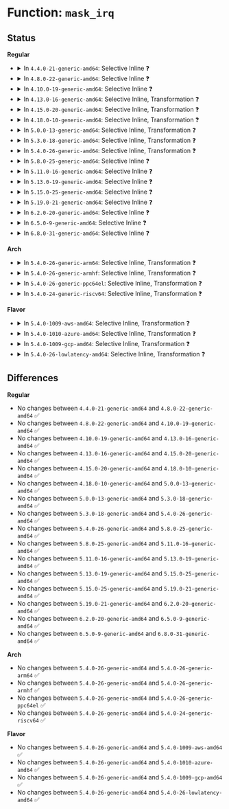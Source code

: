 # Function: <code>mask_irq</code>

## Status
<b>Regular</b>
<ul>
<li>
<details>
<summary>In <code>4.4.0-21-generic-amd64</code>: Selective Inline ❓</summary>

```c
void mask_irq(struct irq_desc * desc)
```

```json
{
  "name": "mask_irq",
  "collision_type": "Unique Global",
  "inline_type": "Selective",
  "funcs": [
    {
      "addr": 18446744071579753601,
      "name": "mask_irq",
      "external": true,
      "loc": "kernel/irq/chip.c:293",
      "file": "kernel/irq/chip.c",
      "inline": "not declared, inlined",
      "caller_inline": [
        "kernel/irq/chip.c:handle_fasteoi_irq",
        "kernel/irq/chip.c:handle_fasteoi_irq",
        "kernel/irq/chip.c:handle_edge_irq",
        "kernel/irq/chip.c:irq_disable"
      ],
      "caller_func": [
        "kernel/irq/manage.c:__irq_set_trigger",
        "kernel/irq/pm.c:suspend_device_irqs"
      ]
    }
  ],
  "symbols": [
    {
      "addr": 18446744071579755328,
      "name": "mask_irq",
      "section": ".text",
      "bind": "STB_GLOBAL",
      "size": 46
    }
  ]
}
```
</details>
</li>
<li>
<details>
<summary>In <code>4.8.0-22-generic-amd64</code>: Selective Inline ❓</summary>

```c
void mask_irq(struct irq_desc * desc)
```

```json
{
  "name": "mask_irq",
  "collision_type": "Unique Global",
  "inline_type": "Selective",
  "funcs": [
    {
      "addr": 18446744071579777310,
      "name": "mask_irq",
      "external": true,
      "loc": "kernel/irq/chip.c:293",
      "file": "kernel/irq/chip.c",
      "inline": "not declared, inlined",
      "caller_inline": [
        "kernel/irq/chip.c:handle_edge_irq",
        "kernel/irq/chip.c:handle_fasteoi_irq",
        "kernel/irq/chip.c:handle_fasteoi_irq",
        "kernel/irq/chip.c:irq_disable"
      ],
      "caller_func": [
        "kernel/irq/manage.c:__irq_set_trigger",
        "kernel/irq/pm.c:suspend_device_irqs"
      ]
    }
  ],
  "symbols": [
    {
      "addr": 18446744071579778192,
      "name": "mask_irq",
      "section": ".text",
      "bind": "STB_GLOBAL",
      "size": 46
    }
  ]
}
```
</details>
</li>
<li>
<details>
<summary>In <code>4.10.0-19-generic-amd64</code>: Selective Inline ❓</summary>

```c
void mask_irq(struct irq_desc * desc)
```

```json
{
  "name": "mask_irq",
  "collision_type": "Unique Global",
  "inline_type": "Selective",
  "funcs": [
    {
      "addr": 18446744071579804031,
      "name": "mask_irq",
      "external": true,
      "loc": "kernel/irq/chip.c:292",
      "file": "kernel/irq/chip.c",
      "inline": "not declared, inlined",
      "caller_inline": [
        "kernel/irq/chip.c:handle_edge_irq",
        "kernel/irq/chip.c:handle_fasteoi_irq",
        "kernel/irq/chip.c:handle_fasteoi_irq",
        "kernel/irq/chip.c:irq_disable"
      ],
      "caller_func": [
        "kernel/irq/manage.c:__irq_set_trigger",
        "kernel/irq/pm.c:suspend_device_irqs"
      ]
    }
  ],
  "symbols": [
    {
      "addr": 18446744071579805632,
      "name": "mask_irq",
      "section": ".text",
      "bind": "STB_GLOBAL",
      "size": 46
    }
  ]
}
```
</details>
</li>
<li>
<details>
<summary>In <code>4.13.0-16-generic-amd64</code>: Selective Inline, Transformation ❓</summary>

```c
void mask_irq(struct irq_desc * desc)
```

```json
{
  "name": "mask_irq",
  "collision_type": "Unique Global",
  "inline_type": "Selective",
  "funcs": [
    {
      "addr": 18446744071579802719,
      "name": "mask_irq",
      "external": true,
      "loc": "kernel/irq/chip.c:391",
      "file": "kernel/irq/chip.c",
      "inline": "not declared, inlined",
      "caller_inline": [
        "kernel/irq/chip.c:__irq_do_set_handler",
        "kernel/irq/chip.c:handle_edge_irq",
        "kernel/irq/chip.c:handle_edge_irq",
        "kernel/irq/chip.c:handle_edge_irq",
        "kernel/irq/chip.c:handle_fasteoi_irq",
        "kernel/irq/chip.c:handle_fasteoi_irq",
        "kernel/irq/chip.c:handle_level_irq"
      ],
      "caller_func": [
        "kernel/irq/manage.c:__irq_set_trigger",
        "kernel/irq/chip.c:__irq_do_set_handler",
        "kernel/irq/chip.c:handle_edge_irq",
        "kernel/irq/chip.c:handle_edge_irq",
        "kernel/irq/chip.c:handle_edge_irq",
        "kernel/irq/chip.c:handle_fasteoi_irq",
        "kernel/irq/chip.c:handle_fasteoi_irq",
        "kernel/irq/chip.c:handle_level_irq",
        "kernel/irq/pm.c:suspend_device_irqs"
      ]
    }
  ],
  "symbols": [
    {
      "addr": 18446744071579800304,
      "name": "mask_irq.part.30",
      "section": ".text",
      "bind": "STB_LOCAL",
      "size": 47
    },
    {
      "addr": 18446744071579803312,
      "name": "mask_irq",
      "section": ".text",
      "bind": "STB_GLOBAL",
      "size": 31
    }
  ]
}
```
</details>
</li>
<li>
<details>
<summary>In <code>4.15.0-20-generic-amd64</code>: Selective Inline, Transformation ❓</summary>

```c
void mask_irq(struct irq_desc * desc)
```

```json
{
  "name": "mask_irq",
  "collision_type": "Unique Global",
  "inline_type": "Selective",
  "funcs": [
    {
      "addr": 18446744071579836845,
      "name": "mask_irq",
      "external": true,
      "loc": "kernel/irq/chip.c:414",
      "file": "kernel/irq/chip.c",
      "inline": "not declared, inlined",
      "caller_inline": [
        "kernel/irq/chip.c:__irq_do_set_handler",
        "kernel/irq/chip.c:handle_edge_irq",
        "kernel/irq/chip.c:handle_edge_irq",
        "kernel/irq/chip.c:handle_edge_irq",
        "kernel/irq/chip.c:handle_fasteoi_irq",
        "kernel/irq/chip.c:handle_fasteoi_irq",
        "kernel/irq/chip.c:handle_level_irq"
      ],
      "caller_func": [
        "kernel/irq/manage.c:__irq_set_trigger",
        "kernel/irq/chip.c:__irq_do_set_handler",
        "kernel/irq/chip.c:handle_edge_irq",
        "kernel/irq/chip.c:handle_edge_irq",
        "kernel/irq/chip.c:handle_edge_irq",
        "kernel/irq/chip.c:handle_fasteoi_irq",
        "kernel/irq/chip.c:handle_fasteoi_irq",
        "kernel/irq/chip.c:handle_level_irq",
        "kernel/irq/pm.c:suspend_device_irqs"
      ]
    }
  ],
  "symbols": [
    {
      "addr": 18446744071579834192,
      "name": "mask_irq.part.31",
      "section": ".text",
      "bind": "STB_LOCAL",
      "size": 50
    },
    {
      "addr": 18446744071579837440,
      "name": "mask_irq",
      "section": ".text",
      "bind": "STB_GLOBAL",
      "size": 31
    }
  ]
}
```
</details>
</li>
<li>
<details>
<summary>In <code>4.18.0-10-generic-amd64</code>: Selective Inline, Transformation ❓</summary>

```c
void mask_irq(struct irq_desc * desc)
```

```json
{
  "name": "mask_irq",
  "collision_type": "Unique Global",
  "inline_type": "Selective",
  "funcs": [
    {
      "addr": 18446744071579870705,
      "name": "mask_irq",
      "external": true,
      "loc": "kernel/irq/chip.c:412",
      "file": "kernel/irq/chip.c",
      "inline": "not declared, inlined",
      "caller_inline": [
        "kernel/irq/chip.c:__irq_do_set_handler",
        "kernel/irq/chip.c:handle_edge_irq",
        "kernel/irq/chip.c:handle_edge_irq",
        "kernel/irq/chip.c:handle_edge_irq",
        "kernel/irq/chip.c:handle_fasteoi_irq",
        "kernel/irq/chip.c:handle_fasteoi_irq",
        "kernel/irq/chip.c:handle_level_irq"
      ],
      "caller_func": [
        "kernel/irq/manage.c:__irq_set_trigger",
        "kernel/irq/chip.c:__irq_do_set_handler",
        "kernel/irq/chip.c:handle_edge_irq",
        "kernel/irq/chip.c:handle_edge_irq",
        "kernel/irq/chip.c:handle_edge_irq",
        "kernel/irq/chip.c:handle_fasteoi_irq",
        "kernel/irq/chip.c:handle_fasteoi_irq",
        "kernel/irq/chip.c:handle_level_irq",
        "kernel/irq/pm.c:suspend_device_irqs"
      ]
    }
  ],
  "symbols": [
    {
      "addr": 18446744071579867712,
      "name": "mask_irq.part.32",
      "section": ".text",
      "bind": "STB_LOCAL",
      "size": 49
    },
    {
      "addr": 18446744071579871312,
      "name": "mask_irq",
      "section": ".text",
      "bind": "STB_GLOBAL",
      "size": 30
    }
  ]
}
```
</details>
</li>
<li>
<details>
<summary>In <code>5.0.0-13-generic-amd64</code>: Selective Inline, Transformation ❓</summary>

```c
void mask_irq(struct irq_desc * desc)
```

```json
{
  "name": "mask_irq",
  "collision_type": "Unique Global",
  "inline_type": "Selective",
  "funcs": [
    {
      "addr": 18446744071579917745,
      "name": "mask_irq",
      "external": true,
      "loc": "kernel/irq/chip.c:412",
      "file": "kernel/irq/chip.c",
      "inline": "not declared, inlined",
      "caller_inline": [
        "kernel/irq/chip.c:__irq_do_set_handler",
        "kernel/irq/chip.c:handle_edge_irq",
        "kernel/irq/chip.c:handle_edge_irq",
        "kernel/irq/chip.c:handle_edge_irq",
        "kernel/irq/chip.c:handle_fasteoi_irq",
        "kernel/irq/chip.c:handle_fasteoi_irq",
        "kernel/irq/chip.c:handle_level_irq"
      ],
      "caller_func": [
        "kernel/irq/manage.c:__irq_set_trigger",
        "kernel/irq/chip.c:__irq_do_set_handler",
        "kernel/irq/chip.c:handle_edge_irq",
        "kernel/irq/chip.c:handle_edge_irq",
        "kernel/irq/chip.c:handle_edge_irq",
        "kernel/irq/chip.c:handle_fasteoi_irq",
        "kernel/irq/chip.c:handle_fasteoi_irq",
        "kernel/irq/chip.c:handle_level_irq",
        "kernel/irq/pm.c:suspend_device_irqs"
      ]
    }
  ],
  "symbols": [
    {
      "addr": 18446744071579914752,
      "name": "mask_irq.part.34",
      "section": ".text",
      "bind": "STB_LOCAL",
      "size": 49
    },
    {
      "addr": 18446744071579918352,
      "name": "mask_irq",
      "section": ".text",
      "bind": "STB_GLOBAL",
      "size": 30
    }
  ]
}
```
</details>
</li>
<li>
<details>
<summary>In <code>5.3.0-18-generic-amd64</code>: Selective Inline, Transformation ❓</summary>

```c
void mask_irq(struct irq_desc * desc)
```

```json
{
  "name": "mask_irq",
  "collision_type": "Unique Global",
  "inline_type": "Selective",
  "funcs": [
    {
      "addr": 18446744071579955796,
      "name": "mask_irq",
      "external": true,
      "loc": "kernel/irq/chip.c:418",
      "file": "kernel/irq/chip.c",
      "inline": "not declared, inlined",
      "caller_inline": [
        "kernel/irq/chip.c:__irq_do_set_handler",
        "kernel/irq/chip.c:handle_edge_irq",
        "kernel/irq/chip.c:handle_edge_irq",
        "kernel/irq/chip.c:handle_edge_irq",
        "kernel/irq/chip.c:handle_fasteoi_irq",
        "kernel/irq/chip.c:handle_fasteoi_irq",
        "kernel/irq/chip.c:handle_level_irq"
      ],
      "caller_func": [
        "kernel/irq/manage.c:__irq_set_trigger",
        "kernel/irq/chip.c:__irq_do_set_handler",
        "kernel/irq/chip.c:handle_edge_irq",
        "kernel/irq/chip.c:handle_edge_irq",
        "kernel/irq/chip.c:handle_edge_irq",
        "kernel/irq/chip.c:handle_fasteoi_irq",
        "kernel/irq/chip.c:handle_fasteoi_irq",
        "kernel/irq/chip.c:handle_level_irq",
        "kernel/irq/pm.c:suspend_device_irqs"
      ]
    }
  ],
  "symbols": [
    {
      "addr": 18446744071579952352,
      "name": "mask_irq.part.0",
      "section": ".text",
      "bind": "STB_LOCAL",
      "size": 49
    },
    {
      "addr": 18446744071579956400,
      "name": "mask_irq",
      "section": ".text",
      "bind": "STB_GLOBAL",
      "size": 30
    }
  ]
}
```
</details>
</li>
<li>
<details>
<summary>In <code>5.4.0-26-generic-amd64</code>: Selective Inline, Transformation ❓</summary>

```c
void mask_irq(struct irq_desc * desc)
```

```json
{
  "name": "mask_irq",
  "collision_type": "Unique Global",
  "inline_type": "Selective",
  "funcs": [
    {
      "addr": 18446744071580005668,
      "name": "mask_irq",
      "external": true,
      "loc": "kernel/irq/chip.c:418",
      "file": "kernel/irq/chip.c",
      "inline": "not declared, inlined",
      "caller_inline": [
        "kernel/irq/chip.c:__irq_do_set_handler",
        "kernel/irq/chip.c:handle_edge_irq",
        "kernel/irq/chip.c:handle_edge_irq",
        "kernel/irq/chip.c:handle_edge_irq",
        "kernel/irq/chip.c:handle_fasteoi_irq",
        "kernel/irq/chip.c:handle_fasteoi_irq",
        "kernel/irq/chip.c:handle_level_irq"
      ],
      "caller_func": [
        "kernel/irq/manage.c:__irq_set_trigger",
        "kernel/irq/chip.c:__irq_do_set_handler",
        "kernel/irq/chip.c:handle_edge_irq",
        "kernel/irq/chip.c:handle_edge_irq",
        "kernel/irq/chip.c:handle_edge_irq",
        "kernel/irq/chip.c:handle_fasteoi_irq",
        "kernel/irq/chip.c:handle_fasteoi_irq",
        "kernel/irq/chip.c:handle_level_irq",
        "kernel/irq/pm.c:suspend_device_irqs"
      ]
    }
  ],
  "symbols": [
    {
      "addr": 18446744071580002208,
      "name": "mask_irq.part.0",
      "section": ".text",
      "bind": "STB_LOCAL",
      "size": 49
    },
    {
      "addr": 18446744071580006256,
      "name": "mask_irq",
      "section": ".text",
      "bind": "STB_GLOBAL",
      "size": 30
    }
  ]
}
```
</details>
</li>
<li>
<details>
<summary>In <code>5.8.0-25-generic-amd64</code>: Selective Inline ❓</summary>

```c
void mask_irq(struct irq_desc * desc)
```

```json
{
  "name": "mask_irq",
  "collision_type": "Unique Global",
  "inline_type": "Selective",
  "funcs": [
    {
      "addr": 18446744071580055236,
      "name": "mask_irq",
      "external": true,
      "loc": "kernel/irq/chip.c:418",
      "file": "kernel/irq/chip.c",
      "inline": "not declared, inlined",
      "caller_inline": [
        "kernel/irq/chip.c:__irq_do_set_handler",
        "kernel/irq/chip.c:__irq_do_set_handler",
        "kernel/irq/chip.c:handle_edge_irq",
        "kernel/irq/chip.c:handle_edge_irq",
        "kernel/irq/chip.c:handle_edge_irq",
        "kernel/irq/chip.c:handle_edge_irq",
        "kernel/irq/chip.c:handle_edge_irq",
        "kernel/irq/chip.c:handle_edge_irq",
        "kernel/irq/chip.c:handle_fasteoi_irq",
        "kernel/irq/chip.c:handle_fasteoi_irq",
        "kernel/irq/chip.c:handle_fasteoi_irq",
        "kernel/irq/chip.c:handle_fasteoi_irq",
        "kernel/irq/chip.c:handle_level_irq",
        "kernel/irq/chip.c:handle_level_irq",
        "kernel/irq/chip.c:irq_disable",
        "kernel/irq/chip.c:irq_disable",
        "kernel/irq/chip.c:irq_disable",
        "kernel/irq/chip.c:irq_disable"
      ],
      "caller_func": [
        "kernel/irq/manage.c:__irq_set_trigger",
        "kernel/irq/pm.c:suspend_device_irqs"
      ]
    }
  ],
  "symbols": [
    {
      "addr": 18446744071580056096,
      "name": "mask_irq",
      "section": ".text",
      "bind": "STB_GLOBAL",
      "size": 65
    }
  ]
}
```
</details>
</li>
<li>
<details>
<summary>In <code>5.11.0-16-generic-amd64</code>: Selective Inline ❓</summary>

```c
void mask_irq(struct irq_desc * desc)
```

```json
{
  "name": "mask_irq",
  "collision_type": "Unique Global",
  "inline_type": "Selective",
  "funcs": [
    {
      "addr": 18446744071580037828,
      "name": "mask_irq",
      "external": true,
      "loc": "kernel/irq/chip.c:418",
      "file": "kernel/irq/chip.c",
      "inline": "not declared, inlined",
      "caller_inline": [
        "kernel/irq/chip.c:__irq_do_set_handler",
        "kernel/irq/chip.c:__irq_do_set_handler",
        "kernel/irq/chip.c:handle_edge_irq",
        "kernel/irq/chip.c:handle_edge_irq",
        "kernel/irq/chip.c:handle_edge_irq",
        "kernel/irq/chip.c:handle_edge_irq",
        "kernel/irq/chip.c:handle_edge_irq",
        "kernel/irq/chip.c:handle_edge_irq",
        "kernel/irq/chip.c:handle_fasteoi_irq",
        "kernel/irq/chip.c:handle_fasteoi_irq",
        "kernel/irq/chip.c:handle_fasteoi_irq",
        "kernel/irq/chip.c:handle_fasteoi_irq",
        "kernel/irq/chip.c:handle_level_irq",
        "kernel/irq/chip.c:handle_level_irq",
        "kernel/irq/chip.c:irq_disable",
        "kernel/irq/chip.c:irq_disable",
        "kernel/irq/chip.c:irq_disable",
        "kernel/irq/chip.c:irq_disable"
      ],
      "caller_func": [
        "kernel/irq/manage.c:__irq_set_trigger",
        "kernel/irq/pm.c:suspend_device_irqs"
      ]
    }
  ],
  "symbols": [
    {
      "addr": 18446744071580038688,
      "name": "mask_irq",
      "section": ".text",
      "bind": "STB_GLOBAL",
      "size": 65
    }
  ]
}
```
</details>
</li>
<li>
<details>
<summary>In <code>5.13.0-19-generic-amd64</code>: Selective Inline ❓</summary>

```c
void mask_irq(struct irq_desc * desc)
```

```json
{
  "name": "mask_irq",
  "collision_type": "Unique Global",
  "inline_type": "Selective",
  "funcs": [
    {
      "addr": 18446744071580038692,
      "name": "mask_irq",
      "external": true,
      "loc": "kernel/irq/chip.c:421",
      "file": "kernel/irq/chip.c",
      "inline": "not declared, inlined",
      "caller_inline": [
        "kernel/irq/chip.c:__irq_do_set_handler",
        "kernel/irq/chip.c:__irq_do_set_handler",
        "kernel/irq/chip.c:handle_edge_irq",
        "kernel/irq/chip.c:handle_edge_irq",
        "kernel/irq/chip.c:handle_edge_irq",
        "kernel/irq/chip.c:handle_edge_irq",
        "kernel/irq/chip.c:handle_edge_irq",
        "kernel/irq/chip.c:handle_edge_irq",
        "kernel/irq/chip.c:handle_fasteoi_irq",
        "kernel/irq/chip.c:handle_fasteoi_irq",
        "kernel/irq/chip.c:handle_fasteoi_irq",
        "kernel/irq/chip.c:handle_fasteoi_irq",
        "kernel/irq/chip.c:handle_level_irq",
        "kernel/irq/chip.c:handle_level_irq",
        "kernel/irq/chip.c:irq_disable",
        "kernel/irq/chip.c:irq_disable",
        "kernel/irq/chip.c:irq_disable",
        "kernel/irq/chip.c:irq_disable"
      ],
      "caller_func": [
        "kernel/irq/manage.c:__irq_set_trigger",
        "kernel/irq/pm.c:suspend_device_irqs"
      ]
    }
  ],
  "symbols": [
    {
      "addr": 18446744071580039552,
      "name": "mask_irq",
      "section": ".text",
      "bind": "STB_GLOBAL",
      "size": 65
    }
  ]
}
```
</details>
</li>
<li>
<details>
<summary>In <code>5.15.0-25-generic-amd64</code>: Selective Inline ❓</summary>

```c
void mask_irq(struct irq_desc * desc)
```

```json
{
  "name": "mask_irq",
  "collision_type": "Unique Global",
  "inline_type": "Selective",
  "funcs": [
    {
      "addr": 18446744071580171252,
      "name": "mask_irq",
      "external": true,
      "loc": "kernel/irq/chip.c:421",
      "file": "kernel/irq/chip.c",
      "inline": "not declared, inlined",
      "caller_inline": [
        "kernel/irq/chip.c:__irq_do_set_handler",
        "kernel/irq/chip.c:__irq_do_set_handler",
        "kernel/irq/chip.c:handle_edge_irq",
        "kernel/irq/chip.c:handle_edge_irq",
        "kernel/irq/chip.c:handle_edge_irq",
        "kernel/irq/chip.c:handle_edge_irq",
        "kernel/irq/chip.c:handle_edge_irq",
        "kernel/irq/chip.c:handle_edge_irq",
        "kernel/irq/chip.c:handle_fasteoi_irq",
        "kernel/irq/chip.c:handle_fasteoi_irq",
        "kernel/irq/chip.c:handle_fasteoi_irq",
        "kernel/irq/chip.c:handle_fasteoi_irq",
        "kernel/irq/chip.c:handle_level_irq",
        "kernel/irq/chip.c:handle_level_irq",
        "kernel/irq/chip.c:irq_disable",
        "kernel/irq/chip.c:irq_disable",
        "kernel/irq/chip.c:irq_disable",
        "kernel/irq/chip.c:irq_disable"
      ],
      "caller_func": [
        "kernel/irq/manage.c:__irq_set_trigger",
        "kernel/irq/pm.c:suspend_device_irqs"
      ]
    }
  ],
  "symbols": [
    {
      "addr": 18446744071580172112,
      "name": "mask_irq",
      "section": ".text",
      "bind": "STB_GLOBAL",
      "size": 65
    }
  ]
}
```
</details>
</li>
<li>
<details>
<summary>In <code>5.19.0-21-generic-amd64</code>: Selective Inline ❓</summary>

```c
void mask_irq(struct irq_desc * desc)
```

```json
{
  "name": "mask_irq",
  "collision_type": "Unique Global",
  "inline_type": "Selective",
  "funcs": [
    {
      "addr": 18446744071580319962,
      "name": "mask_irq",
      "external": true,
      "loc": "kernel/irq/chip.c:418",
      "file": "kernel/irq/chip.c",
      "inline": "not declared, inlined",
      "caller_inline": [
        "kernel/irq/chip.c:__irq_do_set_handler",
        "kernel/irq/chip.c:__irq_do_set_handler",
        "kernel/irq/chip.c:handle_edge_irq",
        "kernel/irq/chip.c:handle_edge_irq",
        "kernel/irq/chip.c:handle_edge_irq",
        "kernel/irq/chip.c:handle_edge_irq",
        "kernel/irq/chip.c:handle_edge_irq",
        "kernel/irq/chip.c:handle_edge_irq",
        "kernel/irq/chip.c:handle_fasteoi_irq",
        "kernel/irq/chip.c:handle_fasteoi_irq",
        "kernel/irq/chip.c:handle_fasteoi_irq",
        "kernel/irq/chip.c:handle_fasteoi_irq",
        "kernel/irq/chip.c:handle_level_irq",
        "kernel/irq/chip.c:handle_level_irq",
        "kernel/irq/chip.c:irq_disable",
        "kernel/irq/chip.c:irq_disable",
        "kernel/irq/chip.c:irq_disable",
        "kernel/irq/chip.c:irq_disable"
      ],
      "caller_func": [
        "kernel/irq/manage.c:__irq_set_trigger",
        "kernel/irq/pm.c:suspend_device_irqs"
      ]
    }
  ],
  "symbols": [
    {
      "addr": 18446744071580318224,
      "name": "mask_irq",
      "section": ".text",
      "bind": "STB_GLOBAL",
      "size": 81
    }
  ]
}
```
</details>
</li>
<li>
<details>
<summary>In <code>6.2.0-20-generic-amd64</code>: Selective Inline ❓</summary>

```c
void mask_irq(struct irq_desc * desc)
```

```json
{
  "name": "mask_irq",
  "collision_type": "Unique Global",
  "inline_type": "Selective",
  "funcs": [
    {
      "addr": 18446744071580534170,
      "name": "mask_irq",
      "external": true,
      "loc": "kernel/irq/chip.c:420",
      "file": "kernel/irq/chip.c",
      "inline": "not declared, inlined",
      "caller_inline": [
        "kernel/irq/chip.c:__irq_do_set_handler",
        "kernel/irq/chip.c:__irq_do_set_handler",
        "kernel/irq/chip.c:handle_edge_irq",
        "kernel/irq/chip.c:handle_edge_irq",
        "kernel/irq/chip.c:handle_edge_irq",
        "kernel/irq/chip.c:handle_edge_irq",
        "kernel/irq/chip.c:handle_edge_irq",
        "kernel/irq/chip.c:handle_edge_irq",
        "kernel/irq/chip.c:handle_fasteoi_irq",
        "kernel/irq/chip.c:handle_fasteoi_irq",
        "kernel/irq/chip.c:handle_fasteoi_irq",
        "kernel/irq/chip.c:handle_fasteoi_irq",
        "kernel/irq/chip.c:handle_level_irq",
        "kernel/irq/chip.c:handle_level_irq",
        "kernel/irq/chip.c:irq_disable",
        "kernel/irq/chip.c:irq_disable",
        "kernel/irq/chip.c:irq_disable",
        "kernel/irq/chip.c:irq_disable"
      ],
      "caller_func": [
        "kernel/irq/manage.c:__irq_set_trigger",
        "kernel/irq/pm.c:suspend_device_irqs"
      ]
    }
  ],
  "symbols": [
    {
      "addr": 18446744071580532272,
      "name": "mask_irq",
      "section": ".text",
      "bind": "STB_GLOBAL",
      "size": 81
    }
  ]
}
```
</details>
</li>
<li>
<details>
<summary>In <code>6.5.0-9-generic-amd64</code>: Selective Inline ❓</summary>

```c
void mask_irq(struct irq_desc * desc)
```

```json
{
  "name": "mask_irq",
  "collision_type": "Unique Global",
  "inline_type": "Selective",
  "funcs": [
    {
      "addr": 18446744071580607527,
      "name": "mask_irq",
      "external": true,
      "loc": "kernel/irq/chip.c:421",
      "file": "kernel/irq/chip.c",
      "inline": "not declared, inlined",
      "caller_inline": [
        "kernel/irq/chip.c:__irq_do_set_handler",
        "kernel/irq/chip.c:__irq_do_set_handler",
        "kernel/irq/chip.c:handle_edge_irq",
        "kernel/irq/chip.c:handle_edge_irq",
        "kernel/irq/chip.c:handle_edge_irq",
        "kernel/irq/chip.c:handle_edge_irq",
        "kernel/irq/chip.c:handle_edge_irq",
        "kernel/irq/chip.c:handle_edge_irq",
        "kernel/irq/chip.c:handle_fasteoi_irq",
        "kernel/irq/chip.c:handle_fasteoi_irq",
        "kernel/irq/chip.c:handle_fasteoi_irq",
        "kernel/irq/chip.c:handle_fasteoi_irq",
        "kernel/irq/chip.c:handle_level_irq",
        "kernel/irq/chip.c:handle_level_irq",
        "kernel/irq/chip.c:irq_disable",
        "kernel/irq/chip.c:irq_disable",
        "kernel/irq/chip.c:irq_disable",
        "kernel/irq/chip.c:irq_disable"
      ],
      "caller_func": [
        "kernel/irq/manage.c:__irq_set_trigger",
        "kernel/irq/pm.c:suspend_device_irqs"
      ]
    }
  ],
  "symbols": [
    {
      "addr": 18446744071580605584,
      "name": "mask_irq",
      "section": ".text",
      "bind": "STB_GLOBAL",
      "size": 81
    }
  ]
}
```
</details>
</li>
<li>
<details>
<summary>In <code>6.8.0-31-generic-amd64</code>: Selective Inline ❓</summary>

```c
void mask_irq(struct irq_desc * desc)
```

```json
{
  "name": "mask_irq",
  "collision_type": "Unique Global",
  "inline_type": "Selective",
  "funcs": [
    {
      "addr": 18446744071580672039,
      "name": "mask_irq",
      "external": true,
      "loc": "kernel/irq/chip.c:421",
      "file": "kernel/irq/chip.c",
      "inline": "not declared, inlined",
      "caller_inline": [
        "kernel/irq/chip.c:__irq_do_set_handler",
        "kernel/irq/chip.c:__irq_do_set_handler",
        "kernel/irq/chip.c:handle_edge_irq",
        "kernel/irq/chip.c:handle_edge_irq",
        "kernel/irq/chip.c:handle_edge_irq",
        "kernel/irq/chip.c:handle_edge_irq",
        "kernel/irq/chip.c:handle_edge_irq",
        "kernel/irq/chip.c:handle_edge_irq",
        "kernel/irq/chip.c:handle_fasteoi_irq",
        "kernel/irq/chip.c:handle_fasteoi_irq",
        "kernel/irq/chip.c:handle_fasteoi_irq",
        "kernel/irq/chip.c:handle_fasteoi_irq",
        "kernel/irq/chip.c:handle_level_irq",
        "kernel/irq/chip.c:handle_level_irq",
        "kernel/irq/chip.c:irq_disable",
        "kernel/irq/chip.c:irq_disable",
        "kernel/irq/chip.c:irq_disable",
        "kernel/irq/chip.c:irq_disable"
      ],
      "caller_func": [
        "kernel/irq/manage.c:__irq_set_trigger",
        "kernel/irq/pm.c:suspend_device_irqs"
      ]
    }
  ],
  "symbols": [
    {
      "addr": 18446744071580670096,
      "name": "mask_irq",
      "section": ".text",
      "bind": "STB_GLOBAL",
      "size": 81
    }
  ]
}
```
</details>
</li>
</ul>
<b>Arch</b>
<ul>
<li>
<details>
<summary>In <code>5.4.0-26-generic-arm64</code>: Selective Inline, Transformation ❓</summary>

```c
void mask_irq(struct irq_desc * desc)
```

```json
{
  "name": "mask_irq",
  "collision_type": "Unique Global",
  "inline_type": "Selective",
  "funcs": [
    {
      "addr": 18446603336491199840,
      "name": "mask_irq",
      "external": true,
      "loc": "kernel/irq/chip.c:418",
      "file": "kernel/irq/chip.c",
      "inline": "not declared, inlined",
      "caller_inline": [
        "kernel/irq/chip.c:handle_fasteoi_mask_irq",
        "kernel/irq/chip.c:handle_fasteoi_mask_irq",
        "kernel/irq/chip.c:handle_fasteoi_mask_irq",
        "kernel/irq/chip.c:handle_fasteoi_ack_irq",
        "kernel/irq/chip.c:handle_fasteoi_ack_irq",
        "kernel/irq/chip.c:__irq_do_set_handler",
        "kernel/irq/chip.c:handle_edge_irq",
        "kernel/irq/chip.c:handle_edge_irq",
        "kernel/irq/chip.c:handle_edge_irq",
        "kernel/irq/chip.c:handle_fasteoi_irq",
        "kernel/irq/chip.c:handle_fasteoi_irq",
        "kernel/irq/chip.c:handle_level_irq"
      ],
      "caller_func": [
        "kernel/irq/manage.c:__irq_set_trigger",
        "kernel/irq/chip.c:handle_fasteoi_mask_irq",
        "kernel/irq/chip.c:handle_fasteoi_mask_irq",
        "kernel/irq/chip.c:handle_fasteoi_mask_irq",
        "kernel/irq/chip.c:handle_fasteoi_ack_irq",
        "kernel/irq/chip.c:handle_fasteoi_ack_irq",
        "kernel/irq/chip.c:__irq_do_set_handler",
        "kernel/irq/chip.c:handle_edge_irq",
        "kernel/irq/chip.c:handle_edge_irq",
        "kernel/irq/chip.c:handle_fasteoi_irq",
        "kernel/irq/chip.c:handle_fasteoi_irq",
        "kernel/irq/chip.c:handle_level_irq",
        "kernel/irq/pm.c:suspend_device_irqs"
      ]
    }
  ],
  "symbols": [
    {
      "addr": 18446603336491196096,
      "name": "mask_irq.part.0",
      "section": ".text",
      "bind": "STB_LOCAL",
      "size": 72
    },
    {
      "addr": 18446603336491202656,
      "name": "mask_irq",
      "section": ".text",
      "bind": "STB_GLOBAL",
      "size": 56
    }
  ]
}
```
</details>
</li>
<li>
<details>
<summary>In <code>5.4.0-26-generic-armhf</code>: Selective Inline, Transformation ❓</summary>

```c
void mask_irq(struct irq_desc * desc)
```

```json
{
  "name": "mask_irq",
  "collision_type": "Unique Global",
  "inline_type": "Selective",
  "funcs": [
    {
      "addr": 3225221004,
      "name": "mask_irq",
      "external": true,
      "loc": "kernel/irq/chip.c:418",
      "file": "kernel/irq/chip.c",
      "inline": "not declared, inlined",
      "caller_inline": [
        "kernel/irq/chip.c:__irq_do_set_handler",
        "kernel/irq/chip.c:handle_edge_irq",
        "kernel/irq/chip.c:handle_edge_irq",
        "kernel/irq/chip.c:handle_edge_irq",
        "kernel/irq/chip.c:handle_fasteoi_irq",
        "kernel/irq/chip.c:handle_fasteoi_irq",
        "kernel/irq/chip.c:handle_level_irq"
      ],
      "caller_func": [
        "kernel/irq/manage.c:__irq_set_trigger",
        "kernel/irq/chip.c:__irq_do_set_handler",
        "kernel/irq/chip.c:handle_edge_irq",
        "kernel/irq/chip.c:handle_edge_irq",
        "kernel/irq/chip.c:handle_edge_irq",
        "kernel/irq/chip.c:handle_fasteoi_irq",
        "kernel/irq/chip.c:handle_fasteoi_irq",
        "kernel/irq/chip.c:handle_level_irq",
        "kernel/irq/pm.c:suspend_device_irqs"
      ]
    }
  ],
  "symbols": [
    {
      "addr": 3225216948,
      "name": "mask_irq.part.0",
      "section": ".text",
      "bind": "STB_LOCAL",
      "size": 68
    },
    {
      "addr": 3225221600,
      "name": "mask_irq",
      "section": ".text",
      "bind": "STB_GLOBAL",
      "size": 44
    }
  ]
}
```
</details>
</li>
<li>
<details>
<summary>In <code>5.4.0-26-generic-ppc64el</code>: Selective Inline, Transformation ❓</summary>

```c
void mask_irq(struct irq_desc * desc)
```

```json
{
  "name": "mask_irq",
  "collision_type": "Unique Global",
  "inline_type": "Selective",
  "funcs": [
    {
      "addr": 13835058055284104736,
      "name": "mask_irq",
      "external": true,
      "loc": "kernel/irq/chip.c:418",
      "file": "kernel/irq/chip.c",
      "inline": "not declared, inlined",
      "caller_inline": [
        "kernel/irq/chip.c:__irq_do_set_handler",
        "kernel/irq/chip.c:handle_edge_irq",
        "kernel/irq/chip.c:handle_edge_irq",
        "kernel/irq/chip.c:handle_edge_irq",
        "kernel/irq/chip.c:handle_fasteoi_irq",
        "kernel/irq/chip.c:handle_fasteoi_irq",
        "kernel/irq/chip.c:handle_level_irq"
      ],
      "caller_func": [
        "kernel/irq/manage.c:__irq_set_trigger",
        "kernel/irq/chip.c:__irq_do_set_handler",
        "kernel/irq/chip.c:handle_edge_irq",
        "kernel/irq/chip.c:handle_edge_irq",
        "kernel/irq/chip.c:handle_edge_irq",
        "kernel/irq/chip.c:handle_fasteoi_irq",
        "kernel/irq/chip.c:handle_fasteoi_irq",
        "kernel/irq/chip.c:handle_level_irq",
        "kernel/irq/pm.c:suspend_device_irqs"
      ]
    }
  ],
  "symbols": [
    {
      "addr": 13835058055284099600,
      "name": "mask_irq.part.0",
      "section": ".text",
      "bind": "STB_LOCAL",
      "size": 108
    },
    {
      "addr": 13835058055284106080,
      "name": "mask_irq",
      "section": ".text",
      "bind": "STB_GLOBAL",
      "size": 36
    }
  ]
}
```
</details>
</li>
<li>
<details>
<summary>In <code>5.4.0-24-generic-riscv64</code>: Selective Inline, Transformation ❓</summary>

```c
void mask_irq(struct irq_desc * desc)
```

```json
{
  "name": "mask_irq",
  "collision_type": "Unique Global",
  "inline_type": "Selective",
  "funcs": [
    {
      "addr": 18446743936271743542,
      "name": "mask_irq",
      "external": true,
      "loc": "kernel/irq/chip.c:418",
      "file": "kernel/irq/chip.c",
      "inline": "not declared, inlined",
      "caller_inline": [
        "kernel/irq/chip.c:__irq_do_set_handler",
        "kernel/irq/chip.c:handle_edge_irq",
        "kernel/irq/chip.c:handle_edge_irq",
        "kernel/irq/chip.c:handle_edge_irq",
        "kernel/irq/chip.c:handle_fasteoi_irq",
        "kernel/irq/chip.c:handle_fasteoi_irq",
        "kernel/irq/chip.c:handle_level_irq"
      ],
      "caller_func": [
        "kernel/irq/manage.c:__irq_set_trigger",
        "kernel/irq/chip.c:__irq_do_set_handler",
        "kernel/irq/chip.c:handle_edge_irq",
        "kernel/irq/chip.c:handle_edge_irq",
        "kernel/irq/chip.c:handle_edge_irq",
        "kernel/irq/chip.c:handle_fasteoi_irq",
        "kernel/irq/chip.c:handle_fasteoi_irq",
        "kernel/irq/chip.c:handle_level_irq"
      ]
    }
  ],
  "symbols": [
    {
      "addr": 18446743936271739378,
      "name": "mask_irq.part.0",
      "section": ".text",
      "bind": "STB_LOCAL",
      "size": 56
    },
    {
      "addr": 18446743936271744104,
      "name": "mask_irq",
      "section": ".text",
      "bind": "STB_GLOBAL",
      "size": 54
    }
  ]
}
```
</details>
</li>
</ul>
<b>Flavor</b>
<ul>
<li>
<details>
<summary>In <code>5.4.0-1009-aws-amd64</code>: Selective Inline, Transformation ❓</summary>

```c
void mask_irq(struct irq_desc * desc)
```

```json
{
  "name": "mask_irq",
  "collision_type": "Unique Global",
  "inline_type": "Selective",
  "funcs": [
    {
      "addr": 18446744071579974404,
      "name": "mask_irq",
      "external": true,
      "loc": "kernel/irq/chip.c:418",
      "file": "kernel/irq/chip.c",
      "inline": "not declared, inlined",
      "caller_inline": [
        "kernel/irq/chip.c:__irq_do_set_handler",
        "kernel/irq/chip.c:handle_edge_irq",
        "kernel/irq/chip.c:handle_edge_irq",
        "kernel/irq/chip.c:handle_edge_irq",
        "kernel/irq/chip.c:handle_fasteoi_irq",
        "kernel/irq/chip.c:handle_fasteoi_irq",
        "kernel/irq/chip.c:handle_level_irq"
      ],
      "caller_func": [
        "kernel/irq/manage.c:__irq_set_trigger",
        "kernel/irq/chip.c:__irq_do_set_handler",
        "kernel/irq/chip.c:handle_edge_irq",
        "kernel/irq/chip.c:handle_edge_irq",
        "kernel/irq/chip.c:handle_edge_irq",
        "kernel/irq/chip.c:handle_fasteoi_irq",
        "kernel/irq/chip.c:handle_fasteoi_irq",
        "kernel/irq/chip.c:handle_level_irq",
        "kernel/irq/pm.c:suspend_device_irqs"
      ]
    }
  ],
  "symbols": [
    {
      "addr": 18446744071579970944,
      "name": "mask_irq.part.0",
      "section": ".text",
      "bind": "STB_LOCAL",
      "size": 49
    },
    {
      "addr": 18446744071579974992,
      "name": "mask_irq",
      "section": ".text",
      "bind": "STB_GLOBAL",
      "size": 30
    }
  ]
}
```
</details>
</li>
<li>
<details>
<summary>In <code>5.4.0-1010-azure-amd64</code>: Selective Inline, Transformation ❓</summary>

```c
void mask_irq(struct irq_desc * desc)
```

```json
{
  "name": "mask_irq",
  "collision_type": "Unique Global",
  "inline_type": "Selective",
  "funcs": [
    {
      "addr": 18446744071579912212,
      "name": "mask_irq",
      "external": true,
      "loc": "kernel/irq/chip.c:418",
      "file": "kernel/irq/chip.c",
      "inline": "not declared, inlined",
      "caller_inline": [
        "kernel/irq/chip.c:__irq_do_set_handler",
        "kernel/irq/chip.c:handle_edge_irq",
        "kernel/irq/chip.c:handle_edge_irq",
        "kernel/irq/chip.c:handle_edge_irq",
        "kernel/irq/chip.c:handle_fasteoi_irq",
        "kernel/irq/chip.c:handle_fasteoi_irq",
        "kernel/irq/chip.c:handle_level_irq"
      ],
      "caller_func": [
        "kernel/irq/manage.c:__irq_set_trigger",
        "kernel/irq/chip.c:__irq_do_set_handler",
        "kernel/irq/chip.c:handle_edge_irq",
        "kernel/irq/chip.c:handle_edge_irq",
        "kernel/irq/chip.c:handle_edge_irq",
        "kernel/irq/chip.c:handle_fasteoi_irq",
        "kernel/irq/chip.c:handle_fasteoi_irq",
        "kernel/irq/chip.c:handle_level_irq",
        "kernel/irq/pm.c:suspend_device_irqs"
      ]
    }
  ],
  "symbols": [
    {
      "addr": 18446744071579908768,
      "name": "mask_irq.part.0",
      "section": ".text",
      "bind": "STB_LOCAL",
      "size": 49
    },
    {
      "addr": 18446744071579912800,
      "name": "mask_irq",
      "section": ".text",
      "bind": "STB_GLOBAL",
      "size": 30
    }
  ]
}
```
</details>
</li>
<li>
<details>
<summary>In <code>5.4.0-1009-gcp-amd64</code>: Selective Inline, Transformation ❓</summary>

```c
void mask_irq(struct irq_desc * desc)
```

```json
{
  "name": "mask_irq",
  "collision_type": "Unique Global",
  "inline_type": "Selective",
  "funcs": [
    {
      "addr": 18446744071579965940,
      "name": "mask_irq",
      "external": true,
      "loc": "kernel/irq/chip.c:418",
      "file": "kernel/irq/chip.c",
      "inline": "not declared, inlined",
      "caller_inline": [
        "kernel/irq/chip.c:__irq_do_set_handler",
        "kernel/irq/chip.c:handle_edge_irq",
        "kernel/irq/chip.c:handle_edge_irq",
        "kernel/irq/chip.c:handle_edge_irq",
        "kernel/irq/chip.c:handle_fasteoi_irq",
        "kernel/irq/chip.c:handle_fasteoi_irq",
        "kernel/irq/chip.c:handle_level_irq"
      ],
      "caller_func": [
        "kernel/irq/manage.c:__irq_set_trigger",
        "kernel/irq/chip.c:__irq_do_set_handler",
        "kernel/irq/chip.c:handle_edge_irq",
        "kernel/irq/chip.c:handle_edge_irq",
        "kernel/irq/chip.c:handle_edge_irq",
        "kernel/irq/chip.c:handle_fasteoi_irq",
        "kernel/irq/chip.c:handle_fasteoi_irq",
        "kernel/irq/chip.c:handle_level_irq",
        "kernel/irq/pm.c:suspend_device_irqs"
      ]
    }
  ],
  "symbols": [
    {
      "addr": 18446744071579962480,
      "name": "mask_irq.part.0",
      "section": ".text",
      "bind": "STB_LOCAL",
      "size": 49
    },
    {
      "addr": 18446744071579966528,
      "name": "mask_irq",
      "section": ".text",
      "bind": "STB_GLOBAL",
      "size": 30
    }
  ]
}
```
</details>
</li>
<li>
<details>
<summary>In <code>5.4.0-26-lowlatency-amd64</code>: Selective Inline, Transformation ❓</summary>

```c
void mask_irq(struct irq_desc * desc)
```

```json
{
  "name": "mask_irq",
  "collision_type": "Unique Global",
  "inline_type": "Selective",
  "funcs": [
    {
      "addr": 18446744071580012468,
      "name": "mask_irq",
      "external": true,
      "loc": "kernel/irq/chip.c:418",
      "file": "kernel/irq/chip.c",
      "inline": "not declared, inlined",
      "caller_inline": [
        "kernel/irq/chip.c:__irq_do_set_handler",
        "kernel/irq/chip.c:handle_edge_irq",
        "kernel/irq/chip.c:handle_edge_irq",
        "kernel/irq/chip.c:handle_edge_irq",
        "kernel/irq/chip.c:handle_fasteoi_irq",
        "kernel/irq/chip.c:handle_fasteoi_irq",
        "kernel/irq/chip.c:handle_level_irq"
      ],
      "caller_func": [
        "kernel/irq/manage.c:__irq_set_trigger",
        "kernel/irq/chip.c:__irq_do_set_handler",
        "kernel/irq/chip.c:handle_edge_irq",
        "kernel/irq/chip.c:handle_edge_irq",
        "kernel/irq/chip.c:handle_edge_irq",
        "kernel/irq/chip.c:handle_fasteoi_irq",
        "kernel/irq/chip.c:handle_fasteoi_irq",
        "kernel/irq/chip.c:handle_level_irq",
        "kernel/irq/pm.c:suspend_device_irqs"
      ]
    }
  ],
  "symbols": [
    {
      "addr": 18446744071580009536,
      "name": "mask_irq.part.0",
      "section": ".text",
      "bind": "STB_LOCAL",
      "size": 49
    },
    {
      "addr": 18446744071580013056,
      "name": "mask_irq",
      "section": ".text",
      "bind": "STB_GLOBAL",
      "size": 30
    }
  ]
}
```
</details>
</li>
</ul>

## Differences
<b>Regular</b>
<ul>
<li>
No changes between <code>4.4.0-21-generic-amd64</code> and <code>4.8.0-22-generic-amd64</code> ✅
</li>
<li>
No changes between <code>4.8.0-22-generic-amd64</code> and <code>4.10.0-19-generic-amd64</code> ✅
</li>
<li>
No changes between <code>4.10.0-19-generic-amd64</code> and <code>4.13.0-16-generic-amd64</code> ✅
</li>
<li>
No changes between <code>4.13.0-16-generic-amd64</code> and <code>4.15.0-20-generic-amd64</code> ✅
</li>
<li>
No changes between <code>4.15.0-20-generic-amd64</code> and <code>4.18.0-10-generic-amd64</code> ✅
</li>
<li>
No changes between <code>4.18.0-10-generic-amd64</code> and <code>5.0.0-13-generic-amd64</code> ✅
</li>
<li>
No changes between <code>5.0.0-13-generic-amd64</code> and <code>5.3.0-18-generic-amd64</code> ✅
</li>
<li>
No changes between <code>5.3.0-18-generic-amd64</code> and <code>5.4.0-26-generic-amd64</code> ✅
</li>
<li>
No changes between <code>5.4.0-26-generic-amd64</code> and <code>5.8.0-25-generic-amd64</code> ✅
</li>
<li>
No changes between <code>5.8.0-25-generic-amd64</code> and <code>5.11.0-16-generic-amd64</code> ✅
</li>
<li>
No changes between <code>5.11.0-16-generic-amd64</code> and <code>5.13.0-19-generic-amd64</code> ✅
</li>
<li>
No changes between <code>5.13.0-19-generic-amd64</code> and <code>5.15.0-25-generic-amd64</code> ✅
</li>
<li>
No changes between <code>5.15.0-25-generic-amd64</code> and <code>5.19.0-21-generic-amd64</code> ✅
</li>
<li>
No changes between <code>5.19.0-21-generic-amd64</code> and <code>6.2.0-20-generic-amd64</code> ✅
</li>
<li>
No changes between <code>6.2.0-20-generic-amd64</code> and <code>6.5.0-9-generic-amd64</code> ✅
</li>
<li>
No changes between <code>6.5.0-9-generic-amd64</code> and <code>6.8.0-31-generic-amd64</code> ✅
</li>
</ul>
<b>Arch</b>
<ul>
<li>
No changes between <code>5.4.0-26-generic-amd64</code> and <code>5.4.0-26-generic-arm64</code> ✅
</li>
<li>
No changes between <code>5.4.0-26-generic-amd64</code> and <code>5.4.0-26-generic-armhf</code> ✅
</li>
<li>
No changes between <code>5.4.0-26-generic-amd64</code> and <code>5.4.0-26-generic-ppc64el</code> ✅
</li>
<li>
No changes between <code>5.4.0-26-generic-amd64</code> and <code>5.4.0-24-generic-riscv64</code> ✅
</li>
</ul>
<b>Flavor</b>
<ul>
<li>
No changes between <code>5.4.0-26-generic-amd64</code> and <code>5.4.0-1009-aws-amd64</code> ✅
</li>
<li>
No changes between <code>5.4.0-26-generic-amd64</code> and <code>5.4.0-1010-azure-amd64</code> ✅
</li>
<li>
No changes between <code>5.4.0-26-generic-amd64</code> and <code>5.4.0-1009-gcp-amd64</code> ✅
</li>
<li>
No changes between <code>5.4.0-26-generic-amd64</code> and <code>5.4.0-26-lowlatency-amd64</code> ✅
</li>
</ul>
